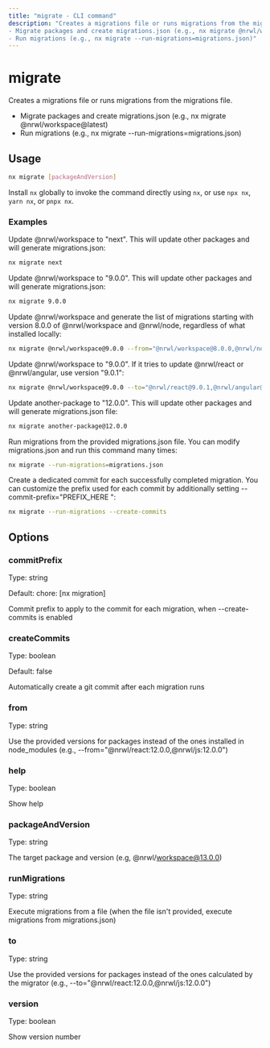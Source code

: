 ```yaml
---
title: "migrate - CLI command"
description: "Creates a migrations file or runs migrations from the migrations file.
- Migrate packages and create migrations.json (e.g., nx migrate @nrwl/workspace@latest)
- Run migrations (e.g., nx migrate --run-migrations=migrations.json)"
---
```


# migrate

Creates a migrations file or runs migrations from the migrations file.

- Migrate packages and create migrations.json (e.g., nx migrate @nrwl/workspace@latest)
- Run migrations (e.g., nx migrate --run-migrations=migrations.json)

## Usage

```bash
nx migrate [packageAndVersion]
```

Install `nx` globally to invoke the command directly using `nx`, or use `npx nx`, `yarn nx`, or `pnpx nx`.

### Examples

Update @nrwl/workspace to "next". This will update other packages and will generate migrations.json:

```bash
nx migrate next
```

Update @nrwl/workspace to "9.0.0". This will update other packages and will generate migrations.json:

```bash
nx migrate 9.0.0
```

Update @nrwl/workspace and generate the list of migrations starting with version 8.0.0 of @nrwl/workspace and @nrwl/node, regardless of what installed locally:

```bash
nx migrate @nrwl/workspace@9.0.0 --from="@nrwl/workspace@8.0.0,@nrwl/node@8.0.0"
```

Update @nrwl/workspace to "9.0.0". If it tries to update @nrwl/react or @nrwl/angular, use version "9.0.1":

```bash
nx migrate @nrwl/workspace@9.0.0 --to="@nrwl/react@9.0.1,@nrwl/angular@9.0.1"
```

Update another-package to "12.0.0". This will update other packages and will generate migrations.json file:

```bash
nx migrate another-package@12.0.0
```

Run migrations from the provided migrations.json file. You can modify migrations.json and run this command many times:

```bash
nx migrate --run-migrations=migrations.json
```

Create a dedicated commit for each successfully completed migration. You can customize the prefix used for each commit by additionally setting --commit-prefix="PREFIX_HERE ":

```bash
nx migrate --run-migrations --create-commits
```

## Options

### commitPrefix

Type: string

Default: chore: [nx migration]

Commit prefix to apply to the commit for each migration, when --create-commits is enabled

### createCommits

Type: boolean

Default: false

Automatically create a git commit after each migration runs

### from

Type: string

Use the provided versions for packages instead of the ones installed in node_modules (e.g., --from="@nrwl/react:12.0.0,@nrwl/js:12.0.0")

### help

Type: boolean

Show help

### packageAndVersion

Type: string

The target package and version (e.g, @nrwl/workspace@13.0.0)

### runMigrations

Type: string

Execute migrations from a file (when the file isn't provided, execute migrations from migrations.json)

### to

Type: string

Use the provided versions for packages instead of the ones calculated by the migrator (e.g., --to="@nrwl/react:12.0.0,@nrwl/js:12.0.0")

### version

Type: boolean

Show version number
